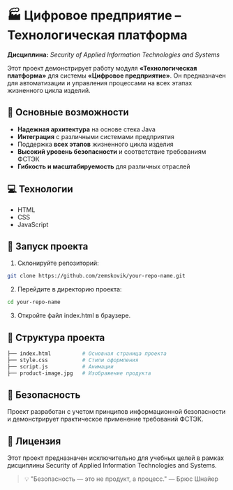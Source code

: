 # 🏭 Цифровое предприятие – Технологическая платформа

**Дисциплина:** *Security of Applied Information Technologies and Systems*

Этот проект демонстрирует работу модуля **«Технологическая платформа»** для системы **«Цифровое предприятие»**. Он предназначен для автоматизации и управления процессами на всех этапах жизненного цикла изделий.

## 📌 Основные возможности
- **Надежная архитектура** на основе стека Java
- **Интеграция** с различными системами предприятия
- Поддержка **всех этапов** жизненного цикла изделия
- **Высокий уровень безопасности** и соответствие требованиям ФСТЭК
- **Гибкость и масштабируемость** для различных отраслей

## 💻 Технологии
- HTML
- CSS
- JavaScript  

## 🚀 Запуск проекта
1. Склонируйте репозиторий:
```bash
git clone https://github.com/zemskovik/your-repo-name.git
```
2. Перейдите в директорию проекта:
```bash
cd your-repo-name
```
3. Откройте файл index.html в браузере.

## 📂 Структура проекта
```bash
├── index.html          # Основная страница проекта
├── style.css           # Стили оформления
├── script.js           # Анимации
├── product-image.jpg   # Изображение продукта
```
## 🔐 Безопасность
Проект разработан с учетом принципов информационной безопасности и демонстрирует практическое применение требований ФСТЭК.

## 📄 Лицензия
Этот проект предназначен исключительно для учебных целей в рамках дисциплины Security of Applied Information Technologies and Systems.

> 💡 "Безопасность — это не продукт, а процесс." — Брюс Шнайер
